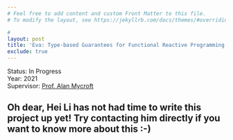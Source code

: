 ```yaml
---
# Feel free to add content and custom Front Matter to this file.
# To modify the layout, see https://jekyllrb.com/docs/themes/#overriding-theme-defaults

#
layout: post
title: 'Eva: Type-based Guarantees for Functional Reactive Programming'
exclude: true
---
```

Status: In Progress  
Year: 2021  
Supervisor: [Prof. Alan Mycroft](https://www.cl.cam.ac.uk/~am21/)

## Oh dear, Hei Li has not had time to write this project up yet! Try contacting him directly if you want to know more about this :-)